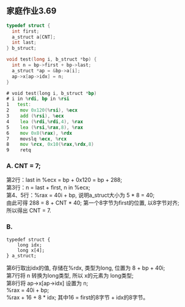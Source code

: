 ## 家庭作业3.69

```C
typedef struct {
  int first;
  a_struct a[CNT];
  int last;
} b_struct;

void test(long i, b_struct *bp) {
  int n = bp->first + bp->last;
  a_struct *ap = &bp->a[i];
  ap->x[ap->idx] = n;
}
```
```asm
# void test(long i, b_struct *bp)
# i in %rdi, bp in %rsi
1   test:
2    mov 0x120(%rsi), %ecx
3    add (%rsi), %ecx
4    lea (%rdi,%rdi,4), %rax
5    lea (%rsi,%rax,8), %rax
6    mov 0x8(%rax), %rdx
7    movslq %ecx, %rcx
8    mov %rcx, 0x10(%rax,%rdx,8)
9    retq
```

### A. CNT = 7;

第2行：last in %ecx = bp + 0x120 = bp + 288;  
第3行：n = last + first, n in %ecx;  
第4、5行：%rax = 40i + bp, 说明a_struct大小为 5 * 8 = 40;   
由此可得 288 = 8 + CNT * 40; 第一个8字节为first的位置, 以8字节对齐;  
所以得出 CNT = 7.  
    
### B.
``` 
typedef struct {
    long idx;
    long x[4];
} a_struct;
```

第6行取出idx的值, 存储在%rdx, 类型为long, 位置为 8 + bp + 40i;   
第7行将 n 转换为long类型, 所以 x的元素为 long类型;   
第8行将 ap->x[ap->idx] 设置为 n;   
  %rax = 40i + bp;   
  %rax + 16 + 8 * idx; 其中16 = first的8字节 + idx的8字节。  
